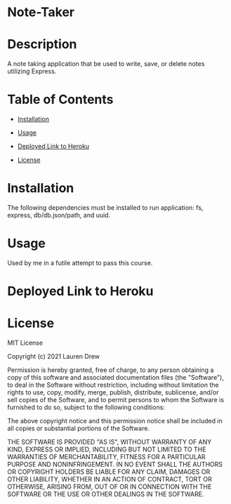 # Note-Taker

 
# Description 

A note taking application that be used to write, save, or delete notes utilizing Express.

# Table of Contents

* [Installation](#installation)

* [Usage](#Usage)

* [Deployed Link to Heroku](#Link)

* [License](#License)

# Installation

The following dependencies must be installed to run application: fs, express, db/db.json/path, and uuid.
# Usage

Used by me in a futile attempt to pass this course.

# Deployed Link to Heroku



# License 

MIT License

Copyright (c) 2021 Lauren Drew

Permission is hereby granted, free of charge, to any person obtaining a copy
of this software and associated documentation files (the "Software"), to deal
in the Software without restriction, including without limitation the rights
to use, copy, modify, merge, publish, distribute, sublicense, and/or sell
copies of the Software, and to permit persons to whom the Software is
furnished to do so, subject to the following conditions:

The above copyright notice and this permission notice shall be included in all
copies or substantial portions of the Software.

THE SOFTWARE IS PROVIDED "AS IS", WITHOUT WARRANTY OF ANY KIND, EXPRESS OR
IMPLIED, INCLUDING BUT NOT LIMITED TO THE WARRANTIES OF MERCHANTABILITY,
FITNESS FOR A PARTICULAR PURPOSE AND NONINFRINGEMENT. IN NO EVENT SHALL THE
AUTHORS OR COPYRIGHT HOLDERS BE LIABLE FOR ANY CLAIM, DAMAGES OR OTHER
LIABILITY, WHETHER IN AN ACTION OF CONTRACT, TORT OR OTHERWISE, ARISING FROM,
OUT OF OR IN CONNECTION WITH THE SOFTWARE OR THE USE OR OTHER DEALINGS IN THE
SOFTWARE.
